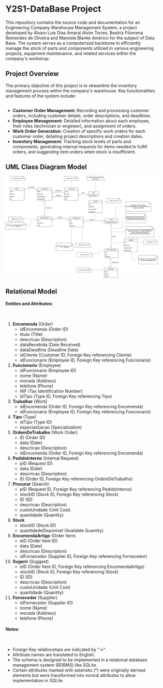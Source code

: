 # Y2S1-DataBase Project

This repository contains the source code and documentation for an Engineering Company Warehouse Management System, a project developed by Álvaro Luís Dias Amaral Alvim Torres, Beatriz Filomena Remondes de Oliveira and 
Manoela Blanke Américo for the subject of Data Base. The system serves as a computerized backbone to efficiently manage the stock of parts and components utilized in various engineering projects, equipment maintenance, and related services within the company's workshop.

<h2>Project Overview</h2>
The primary objective of this project is to streamline the inventory management process within the company's warehouse. Key functionalities and features of the system include: 
<br>
<br>
  <ul>
    <li><strong>Customer Order Management:</strong> Recording and processing customer orders, including customer details, order descriptions, and deadlines.</li>
    <li><strong>Employee Management:</strong> Detailed information about each employee, their roles (technician or engineer), and assignment of orders.</li>
    <li><strong>Work Order Generation:</strong> Creation of specific work orders for each customer order, detailing project descriptions and creation dates.</li>
    <li><strong>Inventory Management:</strong> Tracking stock levels of parts and components, generating internal requests for items needed to fulfill orders, and suggesting item orders when stock is insufficient.</li>
</ul>
<h2>UML Class Diagram Model</h2>
<p align="center" justify="center">
  <img src="images/uml_diagram_project.drawio.png">
</p>

<h2>Relational Model</h2>

<h4>Entities and Attributes:</h4>
<br>
<ol start="1">
    <li><strong>Encomenda</strong> (Order)
        <ul>
            <li>idEncomenda (Order ID)</li>
            <li>titulo (Title)</li>
            <li>descricao (Description)</li>
            <li>dataRecebida (Date Received)</li>
            <li>dataDeadline (Deadline Date)</li>
            <li>idCliente (Customer ID, Foreign Key referencing Cliente)</li>
            <li>idFuncionario (Employee ID, Foreign Key referencing Funcionario)</li>
        </ul>
    </li>
    <li><strong>Funcionario</strong> (Employee)
        <ul>
            <li>idFuncionario (Employee ID)</li>
            <li>nome (Name)</li>
            <li>morada (Address)</li>
            <li>telefone (Phone)</li>
            <li>NIF (Tax Identification Number)</li>
            <li>idTipo (Type ID, Foreign Key referencing Tipo)</li>
        </ul>
    </li>
    <li><strong>Trabalhar</strong> (Work)
        <ul>
            <li>idEncomenda (Order ID, Foreign Key referencing Encomenda)</li>
            <li>idFuncionario (Employee ID, Foreign Key referencing Funcionario)</li>
        </ul>
    </li>
    <li><strong>Tipo</strong> (Type)
        <ul>
            <li>idTipo (Type ID)</li>
            <li>especializacao (Specialization)</li>
        </ul>
    </li>
    <li><strong>OrdemDeTrabalho</strong> (Work Order)
        <ul>
            <li>ID (Order ID)</li>
            <li>data (Date)</li>
            <li>descricao (Description)</li>
            <li>idEncomenda (Order ID, Foreign Key referencing Encomenda)</li>
        </ul>
    </li>
    <li><strong>PedidoInterno</strong> (Internal Request)
        <ul>
            <li>pID (Request ID)</li>
            <li>data (Date)</li>
            <li>descricao (Description)</li>
            <li>ID (Order ID, Foreign Key referencing OrdemDeTrabalho)</li>
        </ul>
    </li>
    <li><strong>Procurar</strong> (Search)
        <ul>
            <li>pID (Request ID, Foreign Key referencing PedidoInterno)</li>
            <li>stockID (Stock ID, Foreign Key referencing Stock)</li>
            <li>ID (ID)</li>
            <li>descricao (Description)</li>
            <li>custoUnidade (Unit Cost)</li>
            <li>quantidade (Quantity)</li>
        </ul>
    </li>
    <li><strong>Stock</strong>
        <ul>
            <li>stockID (Stock ID)</li>
            <li>quantidadeDisponivel (Available Quantity)</li>
        </ul>
    </li>
    <li><strong>EncomendaArtigo</strong> (Order Item)
        <ul>
            <li>eID (Order Item ID)</li>
            <li>data (Date)</li>
            <li>descricao (Description)</li>
            <li>idFornecedor (Supplier ID, Foreign Key referencing Fornecedor)</li>
        </ul>
    </li>
    <li><strong>Sugerir</strong> (Suggest)
        <ul>
            <li>eID (Order Item ID, Foreign Key referencing EncomendaArtigo)</li>
            <li>stockID (Stock ID, Foreign Key referencing Stock)</li>
            <li>ID (ID)</li>
            <li>descricao (Description)</li>
            <li>custoUnidade (Unit Cost)</li>
            <li>quantidade (Quantity)</li>
        </ul>
    </li>
    <li><strong>Fornecedor</strong> (Supplier)
        <ul>
            <li>idFornecedor (Supplier ID)</li>
            <li>nome (Name)</li>
            <li>morada (Address)</li>
            <li>telefone (Phone)</li>
        </ul>
    </li>
</ol>
<h4>Notes:</h4>
<br>
<ul>
    <li>Foreign Key relationships are indicated by "->".</li>
    <li>Attribute names are translated to English.</li>
    <li>The schema is designed to be implemented in a relational database management system (RDBMS) like SQLite.</li>
    <li>Certain attributes marked with asterisks (*) were originally derived elements but were transformed into normal attributes to allow implementation in SQLite.</li>
</ul>
